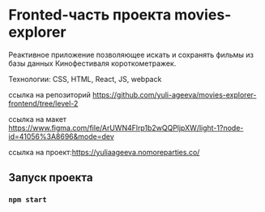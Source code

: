 # Fronted-часть проекта movies-explorer
Реактивное приложение позволяющее искать и сохранять фильмы из базы данных Кинофестиваля короткометражек.

Технологии: CSS, HTML, React, JS, webpack

ссылка на репозиторий https://github.com/yuli-ageeva/movies-explorer-frontend/tree/level-2

ссылка на макет https://www.figma.com/file/ArUWN4Flrp1b2wQQPljpXW/light-1?node-id=41056%3A8696&mode=dev

ссылка на проект:https://yuliaageeva.nomoreparties.co/

## Запуск проекта

### `npm start`

